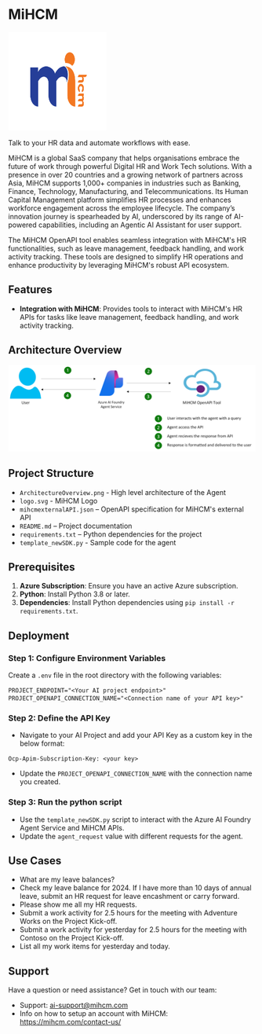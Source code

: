 # MiHCM
<p align="left">
  <img src="./logo.svg" alt="Logo" width="200" height="200">
</p>

Talk to your HR data and automate workflows with ease.

MiHCM is a global SaaS company that helps organisations embrace the future of work through powerful Digital HR and Work Tech solutions. With a presence in over 20 countries and a growing network of partners across Asia, MiHCM supports 1,000+ companies in industries such as Banking, Finance, Technology, Manufacturing, and Telecommunications. Its Human Capital Management platform simplifies HR processes and enhances workforce engagement across the employee lifecycle. The company’s innovation journey is spearheaded by AI, underscored by its range of AI-powered capabilities, including an Agentic AI Assistant for user support.

The MiHCM OpenAPI tool enables seamless integration with MiHCM's HR functionalities, such as leave management, feedback handling, and work activity tracking. These tools are designed to simplify HR operations and enhance productivity by leveraging MiHCM's robust API ecosystem.

## Features
- **Integration with MiHCM**: Provides tools to interact with MiHCM's HR APIs for tasks like leave management, feedback handling, and work activity tracking.

## Architecture Overview
![Architecture Overview](./ArchitectureOverview.png)

## Project Structure
- `ArchitectureOverview.png` - High level architecture of the Agent
- `logo.svg` - MiHCM Logo
- `mihcmexternalAPI.json` – OpenAPI specification for MiHCM's external API  
- `README.md` – Project documentation  
- `requirements.txt` – Python dependencies for the project  
- `template_newSDK.py` -  Sample code for the agent 

## Prerequisites

1. **Azure Subscription**: Ensure you have an active Azure subscription.
2. **Python**: Install Python 3.8 or later.
3. **Dependencies**: Install Python dependencies using `pip install -r requirements.txt`.

## Deployment

### Step 1: Configure Environment Variables

Create a `.env` file in the root directory with the following variables:

```properties
PROJECT_ENDPOINT="<Your AI project endpoint>"
PROJECT_OPENAPI_CONNECTION_NAME="<Connection name of your API key>"
```

### Step 2: Define the API Key 
- Navigate to your AI Project and add your API Key as a custom key in the below format:
```
Ocp-Apim-Subscription-Key: <your key>
```
- Update the `PROJECT_OPENAPI_CONNECTION_NAME` with the connection name you created.

### Step 3: Run the python script
- Use the `template_newSDK.py` script to interact with the Azure AI Foundry Agent Service and MiHCM APIs.
- Update the `agent_request` value with different requests for the agent.

## Use Cases 
- What are my leave balances?
- Check my leave balance for 2024. If I have more than 10 days of annual leave, submit an HR request for leave encashment or carry forward.
- Please show me all my HR requests.
- Submit a work activity for 2.5 hours for the meeting with Adventure Works on the Project Kick-off.
- Submit a work activity for yesterday for 2.5 hours for the meeting with Contoso on the Project Kick-off.
- List all my work items for yesterday and today.

## Support
Have a question or need assistance? Get in touch with our team:
- Support: ai-support@mihcm.com
- Info on how to setup an account with MiHCM: https://mihcm.com/contact-us/ 